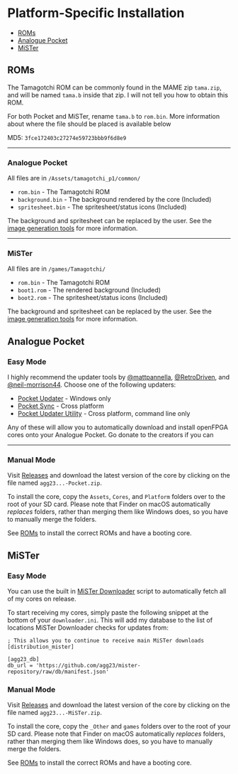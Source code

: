 # Platform-Specific Installation

* [ROMs](#roms)
* [Analogue Pocket](#analogue-pocket-1)
* [MiSTer](#mister-1)

## ROMs

The Tamagotchi ROM can be commonly found in the MAME zip `tama.zip`, and will be named `tama.b` inside that zip. I will not tell you how to obtain this ROM.

For both Pocket and MiSTer, rename `tama.b` to `rom.bin`. More information about where the file should be placed is available below

MD5: `3fce172403c27274e59723bbb9f6d8e9`

----
### Analogue Pocket

All files are in `/Assets/tamagotchi_p1/common/`

* `rom.bin` - The Tamagotchi ROM
* `background.bin` - The background rendered by the core (Included)
* `spritesheet.bin` - The spritesheet/status icons (Included)

The background and spritesheet can be replaced by the user. See the [image generation tools](tools.md#image-preparation-prepare_imagejs) for more information.

----
### MiSTer

All files are in `/games/Tamagotchi/`

* `rom.bin` - The Tamagotchi ROM
* `boot1.rom` - The rendered background (Included)
* `boot2.rom` - The spritesheet/status icons (Included)

The background and spritesheet can be replaced by the user. See the [image generation tools](tools.md#image-preparation-prepare_imagejs) for more information.

## Analogue Pocket

### Easy Mode

I highly recommend the updater tools by [@mattpannella](https://github.com/mattpannella), [@RetroDriven](https://github.com/RetroDriven), and [@neil-morrison44](https://github.com/neil-morrison44). Choose one of the following updaters:
* [Pocket Updater](https://github.com/RetroDriven/Pocket_Updater) - Windows only
* [Pocket Sync](https://github.com/neil-morrison44/pocket-sync) - Cross platform
* [Pocket Updater Utility](https://github.com/mattpannella/pocket-updater-utility) - Cross platform, command line only

Any of these will allow you to automatically download and install openFPGA cores onto your Analogue Pocket. Go donate to the creators if you can

----
### Manual Mode
Visit [Releases](https://github.com/agg23/fpga-tamagotchi/releases) and download the latest version of the core by clicking on the file named `agg23...-Pocket.zip`.

To install the core, copy the `Assets`, `Cores`, and `Platform` folders over to the root of your SD card. Please note that Finder on macOS automatically _replaces_ folders, rather than merging them like Windows does, so you have to manually merge the folders.

See [ROMs](#roms) to install the correct ROMs and have a booting core.

## MiSTer

### Easy Mode

You can use the built in [MiSTer Downloader](https://github.com/MiSTer-devel/Downloader_MiSTer) script to automatically fetch all of my cores on release.

To start receiving my cores, simply paste the following snippet at the bottom of your `downloader.ini`. This will add my database to the list of locations MiSTer Downloader checks for updates from:

```
; This allows you to continue to receive main MiSTer downloads
[distribution_mister]

[agg23_db]
db_url = 'https://github.com/agg23/mister-repository/raw/db/manifest.json'
```

### Manual Mode

Visit [Releases](https://github.com/agg23/fpga-tamagotchi/releases) and download the latest version of the core by clicking on the file named `agg23...-MiSTer.zip`.

To install the core, copy the `_Other` and `games` folders over to the root of your SD card. Please note that Finder on macOS automatically _replaces_ folders, rather than merging them like Windows does, so you have to manually merge the folders.

See [ROMs](#roms) to install the correct ROMs and have a booting core.